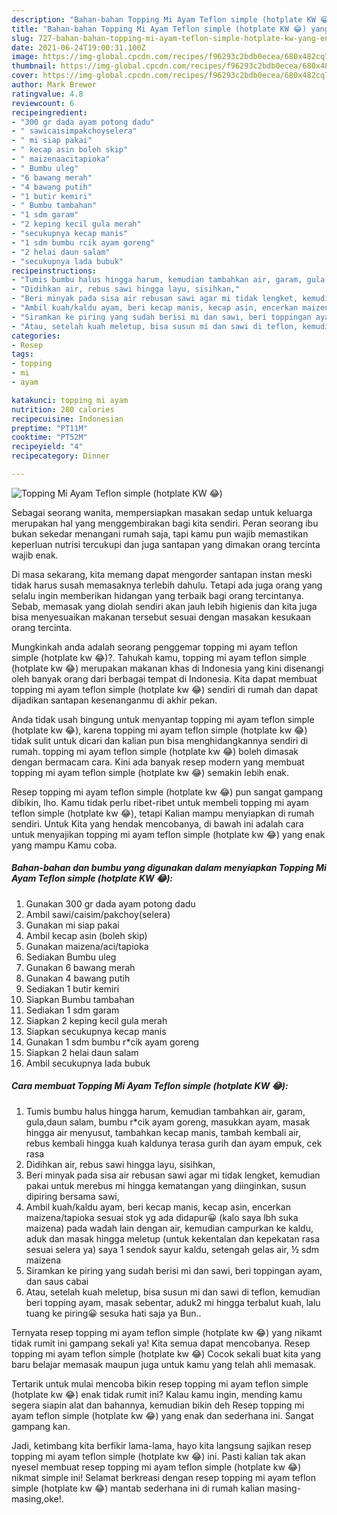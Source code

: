 ```yaml
---
description: "Bahan-bahan Topping Mi Ayam Teflon simple (hotplate KW 😂) yang enak Untuk Jualan"
title: "Bahan-bahan Topping Mi Ayam Teflon simple (hotplate KW 😂) yang enak Untuk Jualan"
slug: 727-bahan-bahan-topping-mi-ayam-teflon-simple-hotplate-kw-yang-enak-untuk-jualan
date: 2021-06-24T19:00:31.100Z
image: https://img-global.cpcdn.com/recipes/f96293c2bdb0ecea/680x482cq70/topping-mi-ayam-teflon-simple-hotplate-kw-😂-foto-resep-utama.jpg
thumbnail: https://img-global.cpcdn.com/recipes/f96293c2bdb0ecea/680x482cq70/topping-mi-ayam-teflon-simple-hotplate-kw-😂-foto-resep-utama.jpg
cover: https://img-global.cpcdn.com/recipes/f96293c2bdb0ecea/680x482cq70/topping-mi-ayam-teflon-simple-hotplate-kw-😂-foto-resep-utama.jpg
author: Mark Brewer
ratingvalue: 4.8
reviewcount: 6
recipeingredient:
- "300 gr dada ayam potong dadu"
- " sawicaisimpakchoyselera"
- " mi siap pakai"
- " kecap asin boleh skip"
- " maizenaacitapioka"
- " Bumbu uleg"
- "6 bawang merah"
- "4 bawang putih"
- "1 butir kemiri"
- " Bumbu tambahan"
- "1 sdm garam"
- "2 keping kecil gula merah"
- "secukupnya kecap manis"
- "1 sdm bumbu rcik ayam goreng"
- "2 helai daun salam"
- "secukupnya lada bubuk"
recipeinstructions:
- "Tumis bumbu halus hingga harum, kemudian tambahkan air, garam, gula,daun salam, bumbu r*cik ayam goreng, masukkan ayam, masak hingga air menyusut, tambahkan kecap manis, tambah kembali air, rebus kembali hingga kuah kaldunya terasa gurih dan ayam empuk, cek rasa"
- "Didihkan air, rebus sawi hingga layu, sisihkan,"
- "Beri minyak pada sisa air rebusan sawi agar mi tidak lengket, kemudian pakai untuk merebus mi hingga kematangan yang diinginkan, susun dipiring bersama sawi,"
- "Ambil kuah/kaldu ayam, beri kecap manis, kecap asin, encerkan maizena/tapioka sesuai stok yg ada didapur😀 (kalo saya lbh suka maizena) pada wadah lain dengan air, kemudian campurkan ke kaldu, aduk dan masak hingga meletup (untuk kekentalan dan kepekatan rasa sesuai selera ya) saya 1 sendok sayur kaldu, setengah gelas air, ½ sdm maizena"
- "Siramkan ke piring yang sudah berisi mi dan sawi, beri toppingan ayam, dan saus cabai"
- "Atau, setelah kuah meletup, bisa susun mi dan sawi di teflon, kemudian beri topping ayam, masak sebentar, aduk2 mi hingga terbalut kuah, lalu tuang ke piring😀 sesuka hati saja ya Bun.."
categories:
- Resep
tags:
- topping
- mi
- ayam

katakunci: topping mi ayam 
nutrition: 280 calories
recipecuisine: Indonesian
preptime: "PT11M"
cooktime: "PT52M"
recipeyield: "4"
recipecategory: Dinner

---
```



![Topping Mi Ayam Teflon simple (hotplate KW 😂)](https://img-global.cpcdn.com/recipes/f96293c2bdb0ecea/680x482cq70/topping-mi-ayam-teflon-simple-hotplate-kw-😂-foto-resep-utama.jpg)

Sebagai seorang wanita, mempersiapkan masakan sedap untuk keluarga merupakan hal yang menggembirakan bagi kita sendiri. Peran seorang ibu bukan sekedar menangani rumah saja, tapi kamu pun wajib memastikan keperluan nutrisi tercukupi dan juga santapan yang dimakan orang tercinta wajib enak.

Di masa  sekarang, kita memang dapat mengorder santapan instan meski tidak harus susah memasaknya terlebih dahulu. Tetapi ada juga orang yang selalu ingin memberikan hidangan yang terbaik bagi orang tercintanya. Sebab, memasak yang diolah sendiri akan jauh lebih higienis dan kita juga bisa menyesuaikan makanan tersebut sesuai dengan masakan kesukaan orang tercinta. 



Mungkinkah anda adalah seorang penggemar topping mi ayam teflon simple (hotplate kw 😂)?. Tahukah kamu, topping mi ayam teflon simple (hotplate kw 😂) merupakan makanan khas di Indonesia yang kini disenangi oleh banyak orang dari berbagai tempat di Indonesia. Kita dapat membuat topping mi ayam teflon simple (hotplate kw 😂) sendiri di rumah dan dapat dijadikan santapan kesenanganmu di akhir pekan.

Anda tidak usah bingung untuk menyantap topping mi ayam teflon simple (hotplate kw 😂), karena topping mi ayam teflon simple (hotplate kw 😂) tidak sulit untuk dicari dan kalian pun bisa menghidangkannya sendiri di rumah. topping mi ayam teflon simple (hotplate kw 😂) boleh dimasak dengan bermacam cara. Kini ada banyak resep modern yang membuat topping mi ayam teflon simple (hotplate kw 😂) semakin lebih enak.

Resep topping mi ayam teflon simple (hotplate kw 😂) pun sangat gampang dibikin, lho. Kamu tidak perlu ribet-ribet untuk membeli topping mi ayam teflon simple (hotplate kw 😂), tetapi Kalian mampu menyiapkan di rumah sendiri. Untuk Kita yang hendak mencobanya, di bawah ini adalah cara untuk menyajikan topping mi ayam teflon simple (hotplate kw 😂) yang enak yang mampu Kamu coba.

<!--inarticleads1-->

##### Bahan-bahan dan bumbu yang digunakan dalam menyiapkan Topping Mi Ayam Teflon simple (hotplate KW 😂):

1. Gunakan 300 gr dada ayam potong dadu
1. Ambil  sawi/caisim/pakchoy(selera)
1. Gunakan  mi siap pakai
1. Ambil  kecap asin (boleh skip)
1. Gunakan  maizena/aci/tapioka
1. Sediakan  Bumbu uleg
1. Gunakan 6 bawang merah
1. Gunakan 4 bawang putih
1. Sediakan 1 butir kemiri
1. Siapkan  Bumbu tambahan
1. Sediakan 1 sdm garam
1. Siapkan 2 keping kecil gula merah
1. Siapkan secukupnya kecap manis
1. Gunakan 1 sdm bumbu r*cik ayam goreng
1. Siapkan 2 helai daun salam
1. Ambil secukupnya lada bubuk




<!--inarticleads2-->

##### Cara membuat Topping Mi Ayam Teflon simple (hotplate KW 😂):

1. Tumis bumbu halus hingga harum, kemudian tambahkan air, garam, gula,daun salam, bumbu r*cik ayam goreng, masukkan ayam, masak hingga air menyusut, tambahkan kecap manis, tambah kembali air, rebus kembali hingga kuah kaldunya terasa gurih dan ayam empuk, cek rasa
1. Didihkan air, rebus sawi hingga layu, sisihkan,
1. Beri minyak pada sisa air rebusan sawi agar mi tidak lengket, kemudian pakai untuk merebus mi hingga kematangan yang diinginkan, susun dipiring bersama sawi,
1. Ambil kuah/kaldu ayam, beri kecap manis, kecap asin, encerkan maizena/tapioka sesuai stok yg ada didapur😀 (kalo saya lbh suka maizena) pada wadah lain dengan air, kemudian campurkan ke kaldu, aduk dan masak hingga meletup (untuk kekentalan dan kepekatan rasa sesuai selera ya) saya 1 sendok sayur kaldu, setengah gelas air, ½ sdm maizena
1. Siramkan ke piring yang sudah berisi mi dan sawi, beri toppingan ayam, dan saus cabai
1. Atau, setelah kuah meletup, bisa susun mi dan sawi di teflon, kemudian beri topping ayam, masak sebentar, aduk2 mi hingga terbalut kuah, lalu tuang ke piring😀 sesuka hati saja ya Bun..




Ternyata resep topping mi ayam teflon simple (hotplate kw 😂) yang nikamt tidak rumit ini gampang sekali ya! Kita semua dapat mencobanya. Resep topping mi ayam teflon simple (hotplate kw 😂) Cocok sekali buat kita yang baru belajar memasak maupun juga untuk kamu yang telah ahli memasak.

Tertarik untuk mulai mencoba bikin resep topping mi ayam teflon simple (hotplate kw 😂) enak tidak rumit ini? Kalau kamu ingin, mending kamu segera siapin alat dan bahannya, kemudian bikin deh Resep topping mi ayam teflon simple (hotplate kw 😂) yang enak dan sederhana ini. Sangat gampang kan. 

Jadi, ketimbang kita berfikir lama-lama, hayo kita langsung sajikan resep topping mi ayam teflon simple (hotplate kw 😂) ini. Pasti kalian tak akan nyesel membuat resep topping mi ayam teflon simple (hotplate kw 😂) nikmat simple ini! Selamat berkreasi dengan resep topping mi ayam teflon simple (hotplate kw 😂) mantab sederhana ini di rumah kalian masing-masing,oke!.

